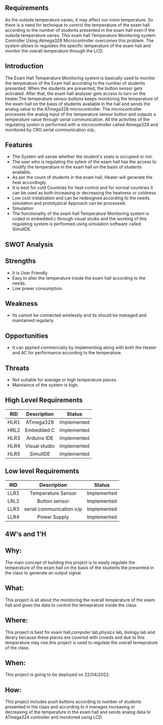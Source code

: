 ## Requirements
As the outside temperature varies, it may affect our room temperature. So there is a need for technique to control the temperature of the exam hall according to the number of students presented in the exam hall even if the outside temperature varies. This exam hall Temperature Monitoring system Controller Using Atmega328 Microcontroller overcomes this problem. The system allows to regulates the specific temperature of the exam hall and monitor the overall temperature through the LCD.


## Introduction
The Exam Hall Temperature Monitoring system is basically used to monitor the temperature of the Exam hall according to the number of students presented. When the students are presented, the button sensor gets activated. After that, the exam hall analyser gets access to turn on the heater.The temperature sensor buttons keeps monitoring the temperature of the exam hall on the basis of students available in the hall and sends the analog value to the ATmega328 microcontroller. The microcontroller processes the analog input of the temperature sensor button and outputs a temperature value through serial communication. All the activities of the regulating systen is performed with a microcontroller called Atmega328 and monitored by CRO serial communication o/p..

## Features
 - The System will sense whether the student's seats is occupied or not.
 - The user who is regulating the sytem of the exam hall has the access to modify the temperature in the exam hall on the basis of students available.
 - As per the count of students in the exam hall, Heater will generate the heat accordingly.
 - It is best for cold Countries for heat control and for normal countries it can be used as both increasing or decreasing the heatness or coldness.
 - Low cost instalzation and can be redesigned according to the needs.
simulation and prototypical Approach can be processed.
 - Simulation
 - The functionality of the exam hall Temperature Monitoring system is coded in embedded c through visual studio and the working of this regulating system is performed using simulation software called SimulIDE.

## SWOT Analysis
## Strengths
 - It is User Friendly
 - Easy to alter the temperature inside the exam hall according to the needs.
 - Low power consumption. 
## Weakness
 - Its cannot be connected wirelessly and its should be managed and maintained regularly.
## Opportunities
 - It can applied commercially by implementing along with both the Heater and AC for performance according to the temperature.
## Threats
 - Not suitable for average or high temperature places.
 - Maintaince of the system is high.
## High Level Requirements
RID |  Description | Status |
|---| :-------: | :------: |
| HLR1   |ATmega328 |Implemented|
|HRL2         |  Embedded C | Implemented           |
|HLR3| Arduino IDE|  Implemented|
|HLR4|Visual studio|  Implemented|
|HLR5| SimulIDE| Implemented|
## Low level Requirements
 RID |  Description | Status |
|---| :-------: | :------: |
| LLR1   |Temperature Sensor |Implemented|
|LRL2         |  Button sensor | Implemented           |
|LLR3| serial communication o/p|  Implemented|
|LLR4| Power Supply|  Implemented|


## 4W's and 1'H
## Why:

The main concept of building this project is to easily regulate the temperature of the exam hall on the basis of the students the presented in the class to generate an output signal.

## What:

This project is all about the monitoring the overall temperature of the exam hall and gives the data to control the temeprature inside the class.

## Where:

This project is best for exam hall,computer lab,physics lab, biology lab and library because these places are covered with crowds and due to this temperature may rise.this project is used to regulate the overall temeprature of the class.

## When:

This project is going to be deployed on 22/04/2022.

## How:

This project includes push buttons according to number of students presented in the class and according to it manages increasing or decreasing of the temperature in the exam hall and sends analog data to ATmega324 controller and monitored using LCD.
